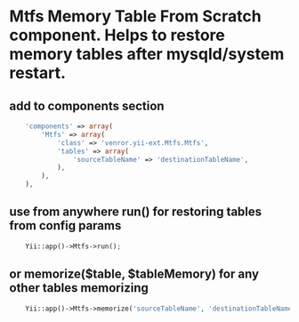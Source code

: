 Mtfs
Memory Table From Scratch component. Helps to restore memory tables after mysqld/system restart.
=============
## add to components section
```php
    'components' => array(
        'Mtfs' => array(
            'class' => 'venror.yii-ext.Mtfs.Mtfs',
            'tables' => array(
                'sourceTableName' => 'destinationTableName',
            ),
        ),
    ),
```
## use from anywhere run() for restoring tables from config params
```php
    Yii::app()->Mtfs->run();
```

## or memorize($table, $tableMemory) for any other tables memorizing
```php
    Yii::app()->Mtfs->memorize('sourceTableName', 'destinationTableName');
